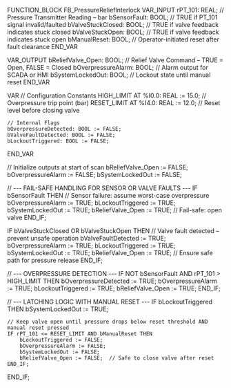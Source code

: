 FUNCTION_BLOCK FB_PressureReliefInterlock
VAR_INPUT
    rPT_101: REAL;             // Pressure Transmitter Reading – bar
    bSensorFault: BOOL;        // TRUE if PT_101 signal invalid/faulted
    bValveStuckClosed: BOOL;   // TRUE if valve feedback indicates stuck closed
    bValveStuckOpen: BOOL;     // TRUE if valve feedback indicates stuck open
    bManualReset: BOOL;        // Operator-initiated reset after fault clearance
END_VAR

VAR_OUTPUT
    bReliefValve_Open: BOOL;   // Relief Valve Command – TRUE = Open, FALSE = Closed
    bOverpressureAlarm: BOOL;  // Alarm output for SCADA or HMI
    bSystemLockedOut: BOOL;    // Lockout state until manual reset
END_VAR

VAR
    // Configuration Constants
    HIGH_LIMIT AT %I0.0: REAL := 15.0;       // Overpressure trip point (bar)
    RESET_LIMIT AT %I4.0: REAL := 12.0;     // Reset level before closing valve

    // Internal Flags
    bOverpressureDetected: BOOL := FALSE;
    bValveFaultDetected: BOOL := FALSE;
    bLockoutTriggered: BOOL := FALSE;
END_VAR

// Initialize outputs at start of scan
bReliefValve_Open := FALSE;
bOverpressureAlarm := FALSE;
bSystemLockedOut := FALSE;

// --- FAIL-SAFE HANDLING FOR SENSOR OR VALVE FAULTS ---
IF bSensorFault THEN
    // Sensor failure: assume worst-case overpressure
    bOverpressureAlarm := TRUE;
    bLockoutTriggered := TRUE;
    bSystemLockedOut := TRUE;
    bReliefValve_Open := TRUE;  // Fail-safe: open valve
END_IF;

IF bValveStuckClosed OR bValveStuckOpen THEN
    // Valve fault detected – prevent unsafe operation
    bValveFaultDetected := TRUE;
    bOverpressureAlarm := TRUE;
    bLockoutTriggered := TRUE;
    bSystemLockedOut := TRUE;
    bReliefValve_Open := TRUE;  // Ensure safe path for pressure release
END_IF;

// --- OVERPRESSURE DETECTION ---
IF NOT bSensorFault AND rPT_101 > HIGH_LIMIT THEN
    bOverpressureDetected := TRUE;
    bOverpressureAlarm := TRUE;
    bLockoutTriggered := TRUE;
    bReliefValve_Open := TRUE;
END_IF;

// --- LATCHING LOGIC WITH MANUAL RESET ---
IF bLockoutTriggered THEN
    bSystemLockedOut := TRUE;

    // Keep valve open until pressure drops below reset threshold AND manual reset pressed
    IF rPT_101 <= RESET_LIMIT AND bManualReset THEN
        bLockoutTriggered := FALSE;
        bOverpressureAlarm := FALSE;
        bSystemLockedOut := FALSE;
        bReliefValve_Open := FALSE;  // Safe to close valve after reset
    END_IF;
END_IF;
